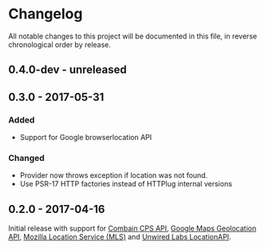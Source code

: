 # Changelog

All notable changes to this project will be documented in this file, in reverse chronological order by release.

## 0.4.0-dev - unreleased

## 0.3.0 - 2017-05-31

### Added

- Support for Google browserlocation API

### Changed

- Provider now throws exception if location was not found.
- Use PSR-17 HTTP factories instead of HTTPlug internal versions

## 0.2.0 - 2017-04-16

Initial release with support for [Combain CPS API](https://combain.com/api/), [Google Maps Geolocation API](https://developers.google.com/maps/documentation/geolocation/intro), [Mozilla Location Service (MLS)](https://location.services.mozilla.com/) and [Unwired Labs LocationAPI](https://unwiredlabs.com/locationapi).
